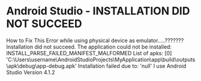 
# Android Studio - INSTALLATION DID NOT SUCCEED

How to Fix This Error while using physical device as emulator.....???????
Installation did not succeed.
The application could not be installed: INSTALL_PARSE_FAILED_MANIFEST_MALFORMED
List of apks:
[0] 'C:\Users\username\AndroidStudioProjects\MyApplication\app\build\outputs\apk\debug\app-debug.apk'
Installation failed due to: 'null'
I use Android Studio Version 4.1.2

        